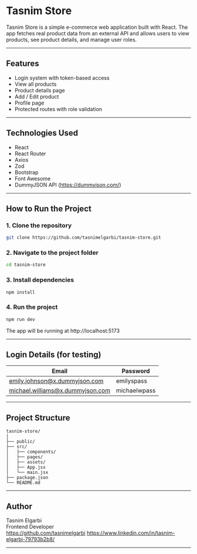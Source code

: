 # Tasnim Store

Tasnim Store is a simple e-commerce web application built with React. The app fetches real product data from an external API and allows users to view products, see product details, and manage user roles.

---

## Features

- Login system with token-based access
- View all products
- Product details page
- Add / Edit product 
- Profile page
- Protected routes with role validation

---

## Technologies Used

- React
- React Router
- Axios
- Zod
- Bootstrap
- Font Awesome
- DummyJSON API (https://dummyjson.com/)

---

## How to Run the Project

### 1. Clone the repository

```bash
git clone https://github.com/tasnimelgarbi/tasnim-store.git
```

### 2. Navigate to the project folder

```bash
cd tasnim-store
```

### 3. Install dependencies

```bash
npm install
```

### 4. Run the project

```bash
npm run dev
```

The app will be running at http://localhost:5173

---

## Login Details (for testing)

| Email              | Password     |
|--------------------|--------------|
| emily.johnson@x.dummyjson.com   | emilyspass    |
| michael.williams@x.dummyjson.com    | michaelwpass  |

---

## Project Structure

```text
tasnim-store/
│
├── public/
├── src/
│   ├── components/
│   ├── pages/
│   ├── assets/
│   ├── App.jsx
│   └── main.jsx
├── package.json
└── README.md
```

---

## Author

Tasnim Elgarbi  
Frontend Developer  
https://github.com/tasnimelgarbi
https://www.linkedin.com/in/tasnim-elgarbi-79793b2b8/

---

